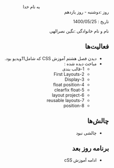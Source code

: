 <div dir="rtl" align="center">
به نام خدا
</div>
<div dir="rtl" align="right">
روز :دوشنبه - روز یازدهم

تاریخ : 1400/05/25

نام و نام خانوادگی :نگین نصرالهی

## فعالیت‌ها
* دیدن فصل هشتم آموزش CSS که شامل11ویدیو بود.
* مباحث دیده شده :
   *  1-قالب بندی
   *  2-First Layouts
   *  3-Display
   *  4-float position
   *  5-clearfix float
   *  6-layout project
   *  7-reusable layouts
   *  8-position

## چالش‌ها
* چالشی نبود
## برنامه روز بعد
* ادامه آموزش cSS
</div>

